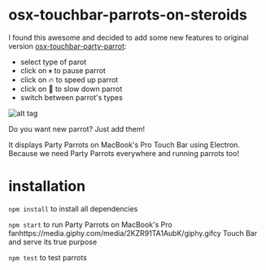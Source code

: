 # osx-touchbar-parrots-on-steroids

I found this awesome and decided to add some new features to original version [osx-touchbar-party-parrot](https://github.com/mjaniszew/osx-touchbar-party-parrot):
- select type of parot
- click on ⏸ to pause parrot
- click on 🔥 to speed up parrot
- click on 👮 to slow down parrot
- switch between parrot's types

![alt tag](https://media.giphy.com/media/2KZR91TA1AubK/giphy.gif)

Do you want new parrot? Just add them!

It displays Party Parrots on MacBook's Pro Touch Bar using Electron. Because we need Party Parrots everywhere and running parrots too!

# installation

`npm install` to install all dependencies

`npm start` to run Party Parrots on MacBook's Pro fanhttps://media.giphy.com/media/2KZR91TA1AubK/giphy.gifcy Touch Bar and serve its true purpose

`npm test` to test parrots

